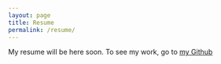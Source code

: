 ```yaml
---
layout: page
title: Resume
permalink: /resume/
---
```


My resume will be here soon.
To see my work, go to [my Github](https://github.com/Ambrolla)
